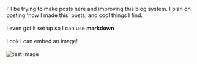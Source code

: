 I'll be trying to make posts here and improving this blog system. I plan on posting 'how I made this' posts, and cool things I find.
<br><br>
I even got it set up so I can use **markdown**
<br><br>
Look I can embed an image!
<br><br>
![test image](https://pbs.twimg.com/media/E9hIzd-VkAAcwGV?format=jpg&name=large)